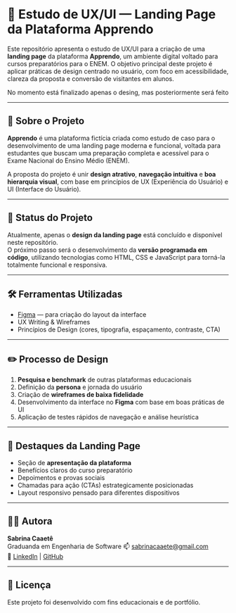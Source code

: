 # 🎨 Estudo de UX/UI — Landing Page da Plataforma **Apprendo**

Este repositório apresenta o estudo de UX/UI para a criação de uma **landing page** da plataforma **Apprendo**, um ambiente digital voltado para cursos preparatórios para o ENEM. O objetivo principal deste projeto é aplicar práticas de design centrado no usuário, com foco em acessibilidade, clareza da proposta e conversão de visitantes em alunos.

No momento está finalizado apenas o desing, mas posteriormente será feito 

---

## 🧠 Sobre o Projeto

**Apprendo** é uma plataforma fictícia criada como estudo de caso para o desenvolvimento de uma landing page moderna e funcional, voltada para estudantes que buscam uma preparação completa e acessível para o Exame Nacional do Ensino Médio (ENEM).

A proposta do projeto é unir **design atrativo**, **navegação intuitiva** e **boa hierarquia visual**, com base em princípios de UX (Experiência do Usuário) e UI (Interface do Usuário).

---

## 🚧 Status do Projeto

Atualmente, apenas o **design da landing page** está concluído e disponível neste repositório.  
O próximo passo será o desenvolvimento da **versão programada em código**, utilizando tecnologias como HTML, CSS e JavaScript para torná-la totalmente funcional e responsiva.

---

## 🛠️ Ferramentas Utilizadas

- [Figma](https://figma.com) — para criação do layout da interface
- UX Writing & Wireframes
- Princípios de Design (cores, tipografia, espaçamento, contraste, CTA)

---

## ✏️ Processo de Design

1. **Pesquisa e benchmark** de outras plataformas educacionais
2. Definição da **persona** e jornada do usuário
3. Criação de **wireframes de baixa fidelidade**
4. Desenvolvimento da interface no **Figma** com base em boas práticas de UI
5. Aplicação de testes rápidos de navegação e análise heurística

---

## 📌 Destaques da Landing Page

- Seção de **apresentação da plataforma**
- Benefícios claros do curso preparatório
- Depoimentos e provas sociais
- Chamadas para ação (CTAs) estrategicamente posicionadas
- Layout responsivo pensado para diferentes dispositivos

---

## 🙋‍♀️ Autora

**Sabrina Caaetê**  
Graduanda em Engenharia de Software
📫 sabrinacaaete@gmail.com  
🔗 [LinkedIn](https://linkedin.com/in/sabrina-caaete) | [GitHub](https://github.com/sabrinacaaete)

---

## 📌 Licença

Este projeto foi desenvolvido com fins educacionais e de portfólio.

